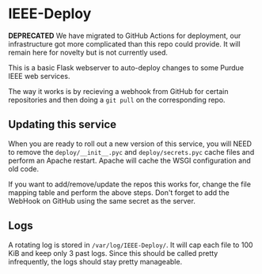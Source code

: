 # IEEE-Deploy

**DEPRECATED** We have migrated to GitHub Actions for deployment, our infrastructure got more complicated than this repo could provide. It will remain here for novelty but is not currently used.

This is a basic Flask webserver to auto-deploy changes to some Purdue IEEE web services.

The way it works is by recieving a webhook from GitHub for certain repositories and then doing a `git pull` on the corresponding repo.

## Updating this service
When you are ready to roll out a new version of this service, you will NEED to remove the `deploy/__init__.pyc` and `deploy/secrets.pyc` cache files and perform an Apache restart. Apache will cache the WSGI configuration and old code. 

If you want to add/remove/update the repos this works for, change the file mapping table and perform the above steps. 
Don't forget to add the WebHook on GitHub using the same secret as the server.

## Logs
A rotating log is stored in `/var/log/IEEE-Deploy/`. It will cap each file to 100 KiB and keep only 3 past logs. Since this should be called pretty infrequently, the logs should stay pretty manageable.
